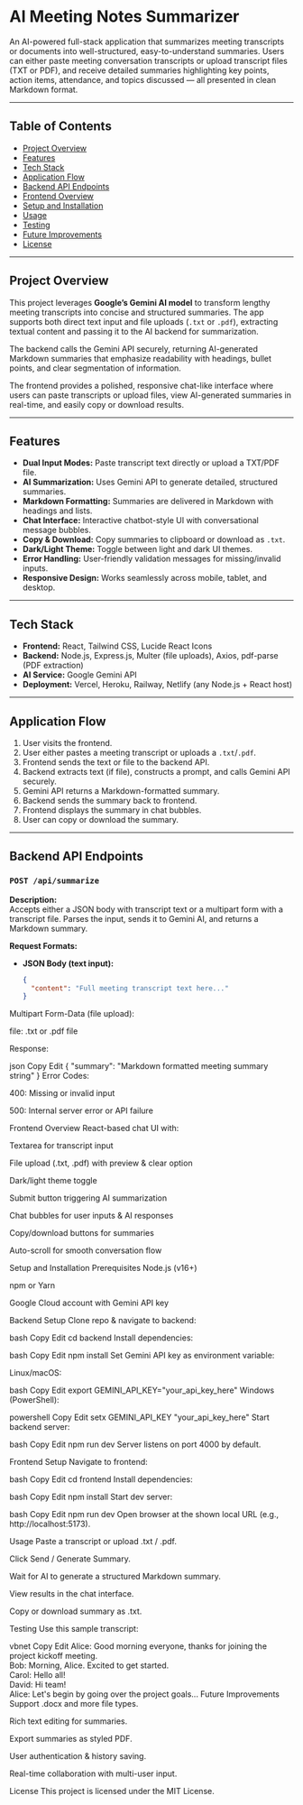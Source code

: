 # AI Meeting Notes Summarizer

An AI-powered full-stack application that summarizes meeting transcripts or documents into well-structured, easy-to-understand summaries. Users can either paste meeting conversation transcripts or upload transcript files (TXT or PDF), and receive detailed summaries highlighting key points, action items, attendance, and topics discussed — all presented in clean Markdown format.

---

## Table of Contents

- [Project Overview](#project-overview)  
- [Features](#features)  
- [Tech Stack](#tech-stack)  
- [Application Flow](#application-flow)  
- [Backend API Endpoints](#backend-api-endpoints)  
- [Frontend Overview](#frontend-overview)  
- [Setup and Installation](#setup-and-installation)  
- [Usage](#usage)  
- [Testing](#testing)  
- [Future Improvements](#future-improvements)  
- [License](#license)  

---

## Project Overview

This project leverages **Google’s Gemini AI model** to transform lengthy meeting transcripts into concise and structured summaries. The app supports both direct text input and file uploads (`.txt` or `.pdf`), extracting textual content and passing it to the AI backend for summarization.

The backend calls the Gemini API securely, returning AI-generated Markdown summaries that emphasize readability with headings, bullet points, and clear segmentation of information.

The frontend provides a polished, responsive chat-like interface where users can paste transcripts or upload files, view AI-generated summaries in real-time, and easily copy or download results.

---

## Features

- **Dual Input Modes:** Paste transcript text directly or upload a TXT/PDF file.  
- **AI Summarization:** Uses Gemini API to generate detailed, structured summaries.  
- **Markdown Formatting:** Summaries are delivered in Markdown with headings and lists.  
- **Chat Interface:** Interactive chatbot-style UI with conversational message bubbles.  
- **Copy & Download:** Copy summaries to clipboard or download as `.txt`.  
- **Dark/Light Theme:** Toggle between light and dark UI themes.  
- **Error Handling:** User-friendly validation messages for missing/invalid inputs.  
- **Responsive Design:** Works seamlessly across mobile, tablet, and desktop.  

---

## Tech Stack

- **Frontend:** React, Tailwind CSS, Lucide React Icons  
- **Backend:** Node.js, Express.js, Multer (file uploads), Axios, pdf-parse (PDF extraction)  
- **AI Service:** Google Gemini API  
- **Deployment:** Vercel, Heroku, Railway, Netlify (any Node.js + React host)  

---

## Application Flow

1. User visits the frontend.  
2. User either pastes a meeting transcript or uploads a `.txt`/`.pdf`.  
3. Frontend sends the text or file to the backend API.  
4. Backend extracts text (if file), constructs a prompt, and calls Gemini API securely.  
5. Gemini API returns a Markdown-formatted summary.  
6. Backend sends the summary back to frontend.  
7. Frontend displays the summary in chat bubbles.  
8. User can copy or download the summary.  

---

## Backend API Endpoints

### `POST /api/summarize`

**Description:**  
Accepts either a JSON body with transcript text or a multipart form with a transcript file. Parses the input, sends it to Gemini AI, and returns a Markdown summary.

**Request Formats:**

- **JSON Body (text input):**
  ```json
  {
    "content": "Full meeting transcript text here..."
  }
Multipart Form-Data (file upload):

file: .txt or .pdf file

Response:

json
Copy
Edit
{
  "summary": "Markdown formatted meeting summary string"
}
Error Codes:

400: Missing or invalid input

500: Internal server error or API failure

Frontend Overview
React-based chat UI with:

Textarea for transcript input

File upload (.txt, .pdf) with preview & clear option

Dark/light theme toggle

Submit button triggering AI summarization

Chat bubbles for user inputs & AI responses

Copy/download buttons for summaries

Auto-scroll for smooth conversation flow

Setup and Installation
Prerequisites
Node.js (v16+)

npm or Yarn

Google Cloud account with Gemini API key

Backend Setup
Clone repo & navigate to backend:

bash
Copy
Edit
cd backend
Install dependencies:

bash
Copy
Edit
npm install
Set Gemini API key as environment variable:

Linux/macOS:

bash
Copy
Edit
export GEMINI_API_KEY="your_api_key_here"
Windows (PowerShell):

powershell
Copy
Edit
setx GEMINI_API_KEY "your_api_key_here"
Start backend server:

bash
Copy
Edit
npm run dev
Server listens on port 4000 by default.

Frontend Setup
Navigate to frontend:

bash
Copy
Edit
cd frontend
Install dependencies:

bash
Copy
Edit
npm install
Start dev server:

bash
Copy
Edit
npm run dev
Open browser at the shown local URL (e.g., http://localhost:5173).

Usage
Paste a transcript or upload .txt / .pdf.

Click Send / Generate Summary.

Wait for AI to generate a structured Markdown summary.

View results in the chat interface.

Copy or download summary as .txt.

Testing
Use this sample transcript:

vbnet
Copy
Edit
Alice: Good morning everyone, thanks for joining the project kickoff meeting.  
Bob: Morning, Alice. Excited to get started.  
Carol: Hello all!  
David: Hi team!  
Alice: Let's begin by going over the project goals...
Future Improvements
Support .docx and more file types.

Rich text editing for summaries.

Export summaries as styled PDF.

User authentication & history saving.

Real-time collaboration with multi-user input.

License
This project is licensed under the MIT License.
